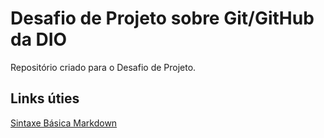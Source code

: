 # Desafio de Projeto sobre Git/GitHub da DIO
Repositório criado para o Desafio de Projeto.

## Links úties
[Sintaxe Básica Markdown](https://www.markdownguide.org/basic-syntax/)
